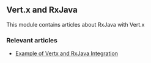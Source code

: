 ## Vert.x and RxJava

This module contains articles about RxJava with Vert.x

### Relevant articles
- [Example of Vertx and RxJava Integration](https://www.surya.com/vertx-rx-java)
